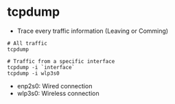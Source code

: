 # tcpdump

- Trace every traffic information (Leaving or Comming)

```shell
# All traffic
tcpdump

# Traffic from a specific interface
tcpdump -i `interface`
tcpdump -i wlp3s0
```

- enp2s0: Wired connection
- wlp3s0: Wireless connection
